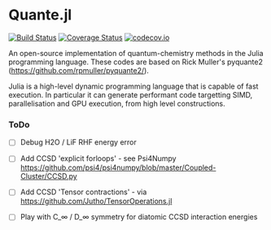 # Quante.jl

[![Build Status](https://travis-ci.org/jarvist/Quante.jl.svg?branch=master)](https://travis-ci.org/jarvist/Quante.jl)
[![Coverage
Status](https://coveralls.io/repos/jarvist/Quante.jl/badge.svg?branch=master&service=github)](https://coveralls.io/github/jarvist/Quante.jl?branch=master)
[![codecov.io](http://codecov.io/github/jarvist/Quante.jl/coverage.svg?branch=master)](http://codecov.io/github/jarvist/Quante.jl?branch=master)

An open-source implementation of quantum-chemistry methods in the Julia
programming language. 
These codes are based on Rick Muller's pyquante2 
(https://github.com/rpmuller/pyquante2/). 

Julia is a high-level dynamic programming language that is capable of fast
execution. In particular it can generate performant code targetting SIMD,
parallelisation and GPU execution, from high level constructions.

### ToDo

- [ ] Debug H2O / LiF RHF energy error
- [ ] Add CCSD 'explicit forloops' - see Psi4Numpy
  https://github.com/psi4/psi4numpy/blob/master/Coupled-Cluster/CCSD.py
- [ ] Add CCSD 'Tensor contractions' - via
  https://github.com/Jutho/TensorOperations.jl
- [ ] Play with C_∞ / D_∞ symmetry for diatomic CCSD interaction energies

